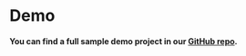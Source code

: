 # Demo

#### You can find a full sample demo project in our [**GitHub repo**](https://github.com/aotter/aotter-trek-mediation-android)**.**
